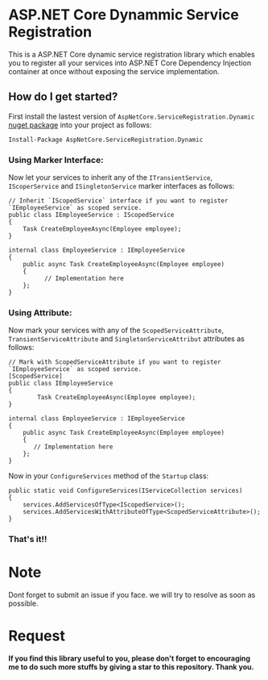 # ASP.NET Core Dynammic Service Registration

This is a ASP.NET Core dynamic service registration library which enables you to register all your services into ASP.NET Core Dependency Injection container at once without exposing the service implementation.

## How do I get started?

First install the lastest version of `AspNetCore.ServiceRegistration.Dynamic` [nuget package](https://www.nuget.org/packages/AspNetCore.ServiceRegistration.Dynamic) into your project as follows:
 
    Install-Package AspNetCore.ServiceRegistration.Dynamic
    
### Using Marker Interface:

Now let your services to inherit any of the `ITransientService`, `IScoperService` and `ISingletonService` marker interfaces as follows:
 
    // Inherit `IScopedService` interface if you want to register `IEmployeeService` as scoped service.
    public class IEmployeeService : IScopedService
    {
        Task CreateEmployeeAsync(Employee employee);
    }
        
    internal class EmployeeService : IEmployeeService 
    {
        public async Task CreateEmployeeAsync(Employee employee)
        {
              // Implementation here
        };
    }
        
 ### Using Attribute:

Now mark your services with any of the `ScopedServiceAttribute`, `TransientServiceAttribute` and `SingletonServiceAttribut` attributes as follows:
 
    // Mark with ScopedServiceAttribute if you want to register `IEmployeeService` as scoped service.
    [ScopedService]
    public class IEmployeeService
    {
            Task CreateEmployeeAsync(Employee employee);
    }
        
    internal class EmployeeService : IEmployeeService 
    {
        public async Task CreateEmployeeAsync(Employee employee)
        {
           // Implementation here
        };
    }
        
  Now in your `ConfigureServices` method of the `Startup` class:
  
    public static void ConfigureServices(IServiceCollection services)
    {
        services.AddServicesOfType<IScopedService>();
        services.AddServicesWithAttributeOfType<ScopedServiceAttribute>();
    }
       
  ### That's it!!
  
  # Note
   
   Dont forget to submit an issue if you face. we will try to resolve as soon as possible.
   
  # Request
   
   **If you find this library useful to you, please don't forget to encouraging me to do such more stuffs by giving a star to this repository. Thank you.**
